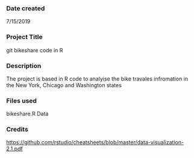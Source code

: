 ### Date created
7/15/2019

### Project Title
git bikeshare code in R

### Description
The project is based in R code to analyise the bike travales infromation in the New York, Chicago and Washington states

### Files used
bikeshare.R
Data

### Credits
https://github.com/rstudio/cheatsheets/blob/master/data-visualization-2.1.pdf



